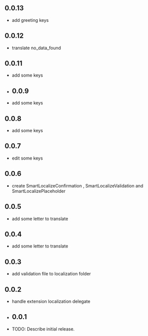 ## 0.0.13

* add greeting keys

## 0.0.12

* translate no_data_found

## 0.0.11

* add some keys

* ## 0.0.9

* add some keys

## 0.0.8

* add some keys

## 0.0.7

* edit some keys

## 0.0.6

* create SmartLocalizeConfirmation , SmartLocalizeValidation and SmartLocalizePlaceholder

## 0.0.5

* add some letter to translate

## 0.0.4

* add some letter to translate

## 0.0.3

* add validation file to localization folder

## 0.0.2

* handle extension localization delegate

* ## 0.0.1
* TODO: Describe initial release.
